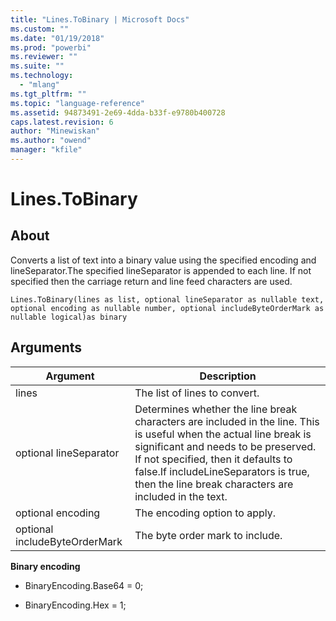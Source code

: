 ```yaml
---
title: "Lines.ToBinary | Microsoft Docs"
ms.custom: ""
ms.date: "01/19/2018"
ms.prod: "powerbi"
ms.reviewer: ""
ms.suite: ""
ms.technology: 
  - "mlang"
ms.tgt_pltfrm: ""
ms.topic: "language-reference"
ms.assetid: 94873491-2e69-4dda-b33f-e9780b400728
caps.latest.revision: 6
author: "Minewiskan"
ms.author: "owend"
manager: "kfile"
---
```

# Lines.ToBinary

  
## About  
Converts a list of text into a binary value using the specified encoding and lineSeparator.The specified lineSeparator is appended to each line. If not specified then the carriage return and line feed characters are used.  
  
```  
Lines.ToBinary(lines as list, optional lineSeparator as nullable text,  optional encoding as nullable number, optional includeByteOrderMark as nullable logical)as binary  
```  
  
## Arguments  
  
|Argument|Description|  
|------------|---------------|  
|lines|The list of lines to convert.|  
|optional lineSeparator|Determines whether the line break characters are included in the line.  This is useful when the actual line break is significant and needs to be preserved.  If not specified, then it defaults to false.If includeLineSeparators is true, then the line break characters are included in the text.|  
|optional encoding|The encoding option to apply.|  
|optional includeByteOrderMark|The byte order mark to include.|  
  
**Binary encoding**  
  
-   BinaryEncoding.Base64 = 0;  
  
-   BinaryEncoding.Hex = 1;  
  
